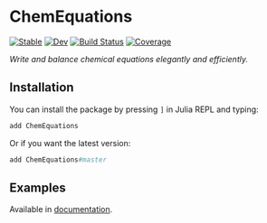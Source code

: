 # ChemEquations

[![Stable](https://img.shields.io/badge/docs-stable-blue.svg)](https://zlatanvasovic.github.io/ChemEquations.jl/stable/)
[![Dev](https://img.shields.io/badge/docs-dev-blue.svg)](https://zlatanvasovic.github.io/ChemEquations.jl/dev/)
[![Build Status](https://github.com/zlatanvasovic/ChemEquations.jl/workflows/CI/badge.svg)](https://github.com/zlatanvasovic/ChemEquations.jl/actions)
[![Coverage](https://codecov.io/gh/zlatanvasovic/ChemEquations.jl/branch/master/graph/badge.svg)](https://codecov.io/gh/zlatanvasovic/ChemEquations.jl)

*Write and balance chemical equations elegantly and efficiently.*

## Installation

You can install the package by pressing `]` in Julia REPL and typing:
```julia
add ChemEquations
```

Or if you want the latest version:
```julia
add ChemEquations#master
```

## Examples

Available in [documentation](https://zlatanvasovic.github.io/ChemEquations.jl/dev/examples).
